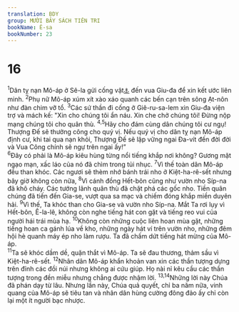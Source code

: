 ```yaml
---
translation: BDY
group: MƯỜI BẢY SÁCH TIÊN TRI
bookName: Ê-sa 
bookNumber: 23
---
```


<div class="title"><h1>16</h1></div>
<span class="verse es_16_1"><sup>1</sup>Dân tỵ nạn Mô-áp ở Sê-la gửi cống vật<a href="#" data-toggle="tooltip" data-placement="bottom" title="Nt chiên con">⚓</a> đến vua Giu-đa để xin kết ước liên minh. </span>
<span class="verse es_16_2"><sup>2</sup>Phụ nữ Mô-áp xúm xít xào xáo quanh các bến cạn trên sông Ạt-nôn như đàn chim vỡ tổ. </span>
<span class="verse es_16_3"><sup>3</sup>Các sứ thần đi cống ở Giê-ru-sa-lem xin Giu-đa viện trợ và mách kế: &#34;Xin cho chúng tôi ẩn náu. Xin che chở chúng tôi! Đừng nộp mạng chúng tôi cho quân thù. </span>
<span class="verse es_16_4 es_16_5"><sup>4,5</sup>Hãy cho đám cùng dân chúng tôi cư ngụ! Thượng Đế sẽ thưởng công cho quý vị. Nếu quý vị cho dân tỵ nạn Mô-áp định cư, khi tai qua nạn khỏi, Thượng Đế sẽ lập vững ngai Đa-vít đến đời đời và Vua Công chính sẽ ngự trên ngai ấy!”<br/></span>
<span class="verse es_16_6"><sup>6</sup>Đây có phải là Mô-áp kiêu hùng từng nổi tiếng khắp nơi không? Gương mặt ngạo mạn, xấc láo của nó đã chìm trong tủi nhục. </span>
<span class="verse es_16_7"><sup>7</sup>Vì thế toàn dân Mô-áp đều than khóc. Các ngươi sẽ thèm nhớ bánh trái nho ở Kiệt-ha-rê-sết nhưng bây giờ không còn nữa, </span>
<span class="verse es_16_8"><sup>8</sup>Vì cánh đồng Hết-bôn cũng như vườn nho Síp-na đã khô cháy. Các tướng lãnh quân thù đã chặt phá các gốc nho. Tiền quân chúng đã tiến đến Gia-se, vượt qua sa mạc và chiếm đóng khắp miền duyên hải. </span>
<span class="verse es_16_9"><sup>9</sup>Vì thế, Ta khóc than cho Gia-se và vườn nho Síp-na. Mắt Ta rơi lụy vì Hết-bôn, Ê-la-lê, không còn nghe tiếng hát con gặt và tiếng reo vui của người hái trái mùa hạ. </span>
<span class="verse es_16_10"><sup>10</sup>Không còn những cuộc liên hoan mùa gặt, những tiếng hoan ca gánh lúa về kho, những ngày hát ví trên vườn nho, những đêm hội hè quanh máy ép nho làm rượu. Ta đã chấm dứt tiếng hát mừng của Mô-áp.<br/></span>
<span class="verse es_16_11"><sup>11</sup>Ta sẽ khóc dầm dề, quặn thắt vì Mô-áp. Ta sẽ đau thương, thảm sầu vì Kiệt-ha-rê-sết. </span>
<span class="verse es_16_12"><sup>12</sup>Nhân dân Mô-áp khẩn khoản van xin các thần tượng dựng trên đỉnh các đồi núi nhưng không ai cứu giúp. Họ nài nỉ kêu cầu các thần tượng trong đền miễu nhưng chẳng được nhậm lời. </span>
<span class="verse es_16_13 es_16_14"><sup>13,14</sup>Những lời này Chúa đã phán dạy từ lâu. Nhưng lần này, Chúa quả quyết, chỉ ba năm nữa, vinh quang của Mô-áp sẽ tiêu tan và nhân dân hùng cường đông đảo ấy chỉ còn lại một ít người bạc nhược.</span>
